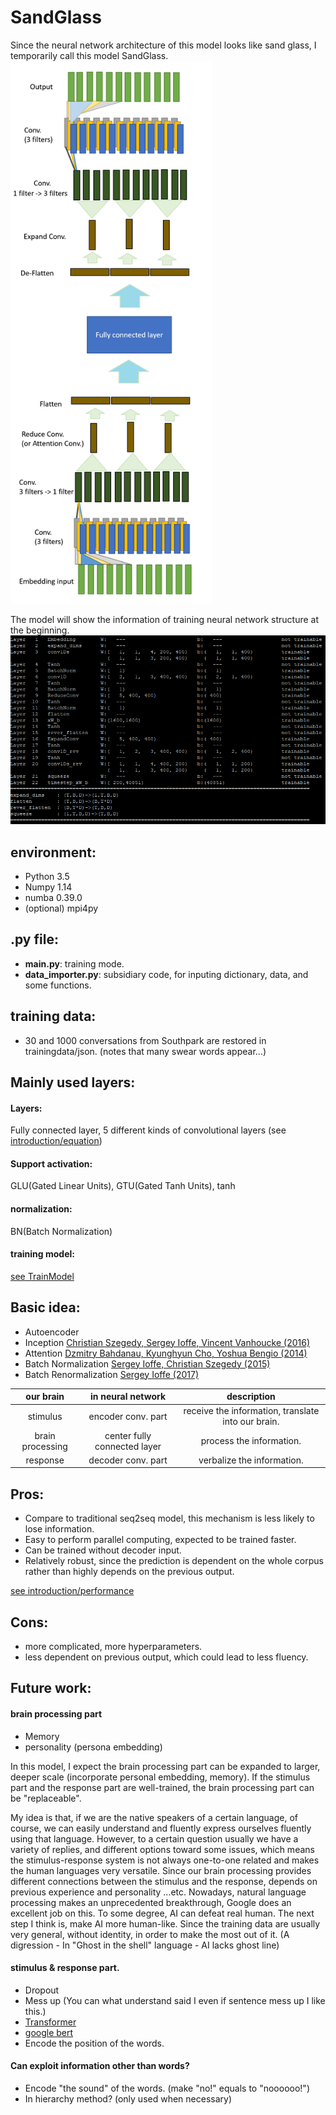 # SandGlass
Since the neural network architecture of this model looks like sand glass, I temporarily call this model SandGlass.
<img src="introduction/sandglass.png" width="322">

The model will show the information of training neural network structure at the beginning.
<img src="introduction/sandglass_layer.png" width="602">

## environment:

* Python 3.5
* Numpy 1.14
* numba 0.39.0
* (optional) mpi4py

## .py file:
* **main.py**: training mode.
* **data_importer.py**: subsidiary code, for inputing dictionary, data, and some functions.
## training data:
* 30 and 1000 conversations from Southpark are restored in trainingdata/json. (notes that many swear words appear...) 

## Mainly used layers:
#### Layers: 
Fully connected layer, 5 different kinds of convolutional layers (see [introduction/equation](https://github.com/hchungdelta/Simple_NN_API/tree/master/NN_v3.0_SandGlass/introduction/equation))
#### Support activation: 
GLU(Gated Linear Units), GTU(Gated Tanh Units), tanh
#### normalization:
BN(Batch Normalization)
#### training model:
[see TrainModel](https://github.com/hchungdelta/Simple_NN_API/tree/master/NN_v3.0_SandGlass/ML/TrainModel)

## Basic idea:
* Autoencoder
* Inception
[Christian Szegedy, Sergey Ioffe, Vincent Vanhoucke (2016)](https://ai.google/research/pubs/pub45169)
* Attention
[Dzmitry Bahdanau, Kyunghyun Cho, Yoshua Bengio (2014)](https://arxiv.org/abs/1409.0473)
* Batch Normalization
[Sergey Ioffe, Christian Szegedy (2015)](https://arxiv.org/abs/1502.03167)
* Batch Renormalization
[Sergey Ioffe (2017)](https://arxiv.org/abs/1702.03275)


| our brain       |      in neural network      |            description   |
| :---:           |           :---:             |            :---:         | 
|stimulus         |    encoder conv. part       | receive the information, translate into our brain. | 
| brain processing|center fully connected layer |    process the information. |
| response        |     decoder conv. part      |  verbalize the information. | 

## Pros:
- Compare to traditional seq2seq model, this mechanism is less likely to lose information.
- Easy to perform parallel computing, expected to be trained faster.
- Can be trained without decoder input. 
- Relatively robust, since the prediction is dependent on the whole corpus rather than highly depends on the previous output.

[see introduction/performance](https://github.com/hchungdelta/Simple_NN_API/tree/master/NN_v3.0_SandGlass/introduction/performance)

## Cons:
- more complicated, more hyperparameters.
- less dependent on previous output, which could lead to less fluency.

## Future work:



#### brain processing part
* Memory 
* personality (persona embedding)

In this model, I expect the brain processing part can be expanded to larger, deeper scale (incorporate personal embedding, memory).
If the stimulus part and the response part are well-trained, the brain processing part can be "replaceable". 

My idea is that, if we are the native speakers of a certain language, of course, we can easily understand and fluently express ourselves fluently using that language. However, to a certain question usually we have a variety of replies, and different options toward some issues, which means the stimulus-response system is not always one-to-one related and makes the human languages very versatile.
Since our brain processing provides different connections between the stimulus and the response, depends on previous experience and personality ...etc.
Nowadays, natural language processing makes an unprecedented breakthrough, Google does an excellent job on this. To some degree, AI can defeat real human. The next step I think is, make AI more human-like. Since the training data are usually very general, without identity, in order to make the most out of it. (A digression - In "Ghost in the shell" language - AI lacks ghost line)




#### stimulus & response part.
* Dropout
* Mess up  (You can what understand said I even if sentence mess up I like this.)
* [Transformer](https://arxiv.org/abs/1706.03762)
* [google bert](https://arxiv.org/pdf/1810.04805.pdf)
* Encode the position of the words.


#### Can exploit information other than words?
* Encode "the sound" of the words. (make "no!" equals to "noooooo!")
* In hierarchy method? (only used when necessary)
